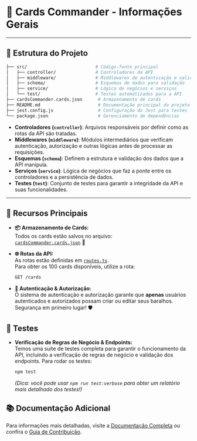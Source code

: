 # 🎴 Cards Commander - Informações Gerais
---

## 📂 Estrutura do Projeto

```bash
├── src/                          # Código-fonte principal
│   ├── controller/               # Controladores da API
│   ├── middleware/               # Middlewares de autenticação e validação
│   ├── schema/                   # Esquemas de dados para validação
│   ├── service/                  # Lógica de negócios e serviços
│   └── test/                     # Testes automatizados para a API
├── cardsCommander.cards.json      # Armazenamento de cards
├── README.md                      # Documentação principal do projeto
├── jest.config.js                 # Configuração do Jest para testes
└── package.json                   # Gerenciamento de dependências
```

- **Controladores (`controller`)**: Arquivos responsáveis por definir como as rotas da API são tratadas.  
- **Middlewares (`middleware`)**: Módulos intermediários que verificam autenticação, autorização e outras lógicas antes de processar as requisições.
- **Esquemas (`schema`)**: Definem a estrutura e validação dos dados que a API manipula.
- **Serviços (`service`)**: Lógica de negócios que faz a ponte entre os controladores e a persistência de dados.
- **Testes (`test`)**: Conjunto de testes para garantir a integridade da API e suas funcionalidades.

---
## 🚀 Recursos Principais

- **📦 Armazenamento de Cards:**  
  Todos os cards estão salvos no arquivo:  
  [`cardsCommander.cards.json`](./cardsCommander.cards.json) 📂  

- **🌐 Rotas da API:**  
  As rotas estão definidas em [`routes.ts`](./routes.ts).  
  Para obter os 100 cards disponíveis, utilize a rota:  
  ```bash
  GET /cards
  ```  

- **🔐 Autenticação & Autorização:**  
  O sistema de autenticação e autorização garante que **apenas** usuários autenticados e autorizados possam criar ou editar seus baralhos. Segurança em primeiro lugar! 🛡️

## 🧪 Testes

- **Verificação de Regras de Negócio & Endpoints:**  
  Temos uma suíte de testes completa para garantir o funcionamento da API, incluindo a verificação de regras de negócio e validação dos endpoints. Para rodar os testes:  
  ```bash
  npm test
  ```  
  *(Dica: você pode usar `npm run test:verbose` para obter um relatório mais detalhado dos testes!)*
  

## 📚 Documentação Adicional
Para informações mais detalhadas, visite a [Documentação Completa](./docs/README.md) ou confira o [Guia de Contribuição](./CONTRIBUTING.md). 
